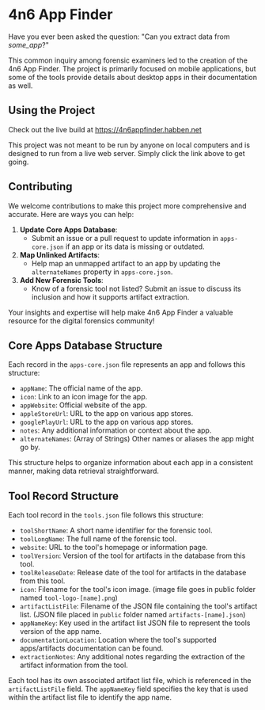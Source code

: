 # 4n6 App Finder

Have you ever been asked the question: "Can you extract data from *some_app*?" 

This common inquiry among forensic examiners led to the creation of the 4n6 App Finder. The project is primarily focused on mobile applications, but some of the tools provide details about desktop apps in their documentation as well. 

## Using the Project

Check out the live build at https://4n6appfinder.habben.net

This project was not meant to be run by anyone on local computers and is designed to run from a live web server. Simply click the link above to get going.

## Contributing

We welcome contributions to make this project more comprehensive and accurate. Here are ways you can help:

1. **Update Core Apps Database**: 
    - Submit an issue or a pull request to update information in `apps-core.json` if an app or its data is missing or outdated.
2. **Map Unlinked Artifacts**:
    - Help map an unmapped artifact to an app by updating the `alternateNames` property in `apps-core.json`.
3. **Add New Forensic Tools**:
    - Know of a forensic tool not listed? Submit an issue to discuss its inclusion and how it supports artifact extraction.

Your insights and expertise will help make 4n6 App Finder a valuable resource for the digital forensics community!

## Core Apps Database Structure

Each record in the `apps-core.json` file represents an app and follows this structure:

- `appName`: The official name of the app.
- `icon`: Link to an icon image for the app.
- `appWebsite`: Official website of the app.
- `appleStoreUrl`: URL to the app on various app stores.
- `googlePlayUrl`: URL to the app on various app stores.
- `notes`: Any additional information or context about the app.
- `alternateNames`: (Array of Strings) Other names or aliases the app might go by.

This structure helps to organize information about each app in a consistent manner, making data retrieval straightforward.

## Tool Record Structure

Each tool record in the `tools.json` file follows this structure:

- `toolShortName`: A short name identifier for the forensic tool.
- `toolLongName`: The full name of the forensic tool.
- `website`: URL to the tool's homepage or information page.
- `toolVersion`: Version of the tool for artifacts in the database from this tool.
- `toolReleaseDate`: Release date of the tool for artifacts in the database from this tool.
- `icon`: Filename for the tool's icon image. (image file goes in public folder named `tool-logo-[name].png`)
- `artifactListFile`: Filename of the JSON file containing the tool's artifact list. (JSON file placed in `public` folder named `artifacts-[name].json`)
- `appNameKey`: Key used in the artifact list JSON file to represent the tools version of the app name.
- `documentationLocation`: Location where the tool's supported apps/artifacts documentation can be found.
- `extractionNotes`: Any additional notes regarding the extraction of the artifact information from the tool.

Each tool has its own associated artifact list file, which is referenced in the `artifactListFile` field. The `appNameKey` field specifies the key that is used within the artifact list file to identify the app name.
